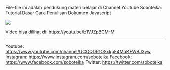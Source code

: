 File-file ini adalah pendukung materi belajar di Channel Youtube Soboteika:
Tutorial Dasar Cara Penulisan Dokumen Javascript

<img src="https://i.ytimg.com/an_webp/b1VJZpBCM-M/mqdefault_6s.webp?du=3000&sqp=CMXH3YEG&rs=AOn4CLBEdVLyPDYJyphYQDPwCzerqJLo1g">

Video bisa dilihat di:
https://youtu.be/b1VJZpBCM-M

--------------------
Youtube: https://www.youtube.com/channel/UCQQDR1OSxkpE4MqKFWBJ3yw Instagram: https://www.instagram.com/soboteika Facebook: https://www.facebook.com/soboteika Twitter: https://twitter.com/soboteika
